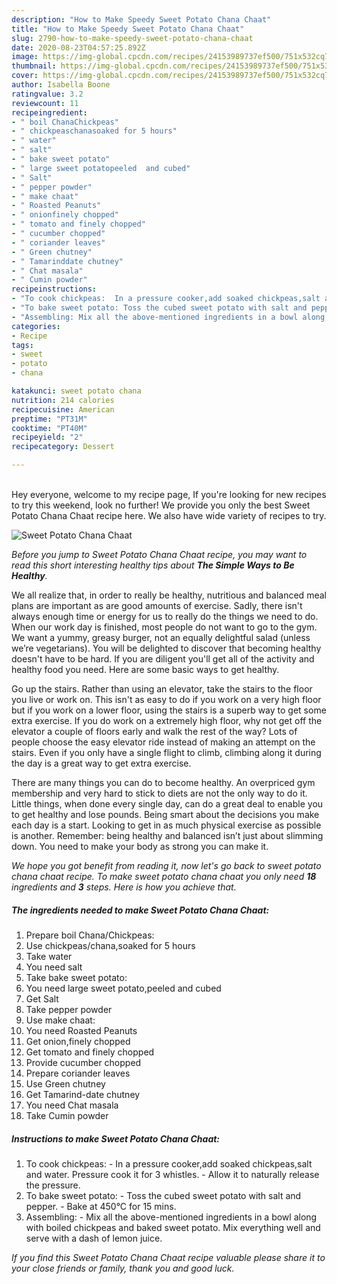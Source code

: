 ```yaml
---
description: "How to Make Speedy Sweet Potato Chana Chaat"
title: "How to Make Speedy Sweet Potato Chana Chaat"
slug: 2790-how-to-make-speedy-sweet-potato-chana-chaat
date: 2020-08-23T04:57:25.892Z
image: https://img-global.cpcdn.com/recipes/24153989737ef500/751x532cq70/sweet-potato-chana-chaat-recipe-main-photo.jpg
thumbnail: https://img-global.cpcdn.com/recipes/24153989737ef500/751x532cq70/sweet-potato-chana-chaat-recipe-main-photo.jpg
cover: https://img-global.cpcdn.com/recipes/24153989737ef500/751x532cq70/sweet-potato-chana-chaat-recipe-main-photo.jpg
author: Isabella Boone
ratingvalue: 3.2
reviewcount: 11
recipeingredient:
- " boil ChanaChickpeas"
- " chickpeaschanasoaked for 5 hours"
- " water"
- " salt"
- " bake sweet potato"
- " large sweet potatopeeled  and cubed"
- " Salt"
- " pepper powder"
- " make chaat"
- " Roasted Peanuts"
- " onionfinely chopped"
- " tomato and finely chopped"
- " cucumber chopped"
- " coriander leaves"
- " Green chutney"
- " Tamarinddate chutney"
- " Chat masala"
- " Cumin powder"
recipeinstructions:
- "To cook chickpeas:  In a pressure cooker,add soaked chickpeas,salt and water. Pressure cook it for 3 whistles. Allow it to naturally release the pressure."
- "To bake sweet potato: Toss the cubed sweet potato with salt and pepper. Bake at 450°C for 15 mins."
- "Assembling: Mix all the above-mentioned ingredients in a bowl along with boiled chickpeas and baked sweet potato. Mix everything well and serve with a dash of lemon juice."
categories:
- Recipe
tags:
- sweet
- potato
- chana

katakunci: sweet potato chana 
nutrition: 214 calories
recipecuisine: American
preptime: "PT31M"
cooktime: "PT40M"
recipeyield: "2"
recipecategory: Dessert

---
```

<br>
Hey everyone, welcome to my recipe page, If you're looking for new recipes to try this weekend, look no further! We provide you only the best Sweet Potato Chana Chaat recipe here. We also have wide variety of recipes to try.
<br>


![Sweet Potato Chana Chaat](https://img-global.cpcdn.com/recipes/24153989737ef500/751x532cq70/sweet-potato-chana-chaat-recipe-main-photo.jpg)

<i>Before you jump to Sweet Potato Chana Chaat recipe, you may want to read this short interesting healthy tips about <strong>The Simple Ways to Be Healthy</strong>.</i>

We all realize that, in order to really be healthy, nutritious and balanced meal plans are important as are good amounts of exercise. Sadly, there isn't always enough time or energy for us to really do the things we need to do. When our work day is finished, most people do not want to go to the gym. We want a yummy, greasy burger, not an equally delightful salad (unless we’re vegetarians). You will be delighted to discover that becoming healthy doesn't have to be hard. If you are diligent you'll get all of the activity and healthy food you need. Here are some basic ways to get healthy.

Go up the stairs. Rather than using an elevator, take the stairs to the floor you live or work on. This isn't as easy to do if you work on a very high floor but if you work on a lower floor, using the stairs is a superb way to get some extra exercise. If you do work on a extremely high floor, why not get off the elevator a couple of floors early and walk the rest of the way? Lots of people choose the easy elevator ride instead of making an attempt on the stairs. Even if you only have a single flight to climb, climbing along it during the day is a great way to get extra exercise. 

There are many things you can do to become healthy. An overpriced gym membership and very hard to stick to diets are not the only way to do it. Little things, when done every single day, can do a great deal to enable you to get healthy and lose pounds. Being smart about the decisions you make each day is a start. Looking to get in as much physical exercise as possible is another. Remember: being healthy and balanced isn’t just about slimming down. You need to make your body as strong you can make it. 


<i>We hope you got benefit from reading it, now let's go back to sweet potato chana chaat recipe. To make sweet potato chana chaat you only need <strong>18</strong> ingredients and <strong>3</strong> steps. Here is how you achieve that.
</i>

##### The ingredients needed to make Sweet Potato Chana Chaat:

1. Prepare  boil Chana/Chickpeas:
1. Use  chickpeas/chana,soaked for 5 hours
1. Take  water
1. You need  salt
1. Take  bake sweet potato:
1. You need  large sweet potato,peeled  and cubed
1. Get  Salt
1. Take  pepper powder
1. Use  make chaat:
1. You need  Roasted Peanuts
1. Get  onion,finely chopped
1. Get  tomato and finely chopped
1. Provide  cucumber chopped
1. Prepare  coriander leaves
1. Use  Green chutney
1. Get  Tamarind-date chutney
1. You need  Chat masala
1. Take  Cumin powder


##### Instructions to make Sweet Potato Chana Chaat:

1. To cook chickpeas:  - In a pressure cooker,add soaked chickpeas,salt and water. Pressure cook it for 3 whistles. - Allow it to naturally release the pressure.
1. To bake sweet potato: - Toss the cubed sweet potato with salt and pepper. - Bake at 450°C for 15 mins.
1. Assembling: - Mix all the above-mentioned ingredients in a bowl along with boiled chickpeas and baked sweet potato. Mix everything well and serve with a dash of lemon juice.


<i>If you find this Sweet Potato Chana Chaat recipe valuable please share it to your close friends or family, thank you and good luck.</i>
